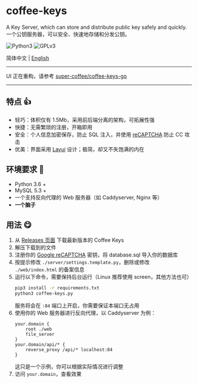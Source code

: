 # coffee-keys
A Key Server, which can store and distribute public key safely and quickly.  
一个公钥服务器，可以安全、快速地存储和分发公钥。

![Python3](https://img.shields.io/badge/Python-3-python?color=3776AB&&logo=python) ![GPLv3](https://img.shields.io/github/license/super-coffee/coffee-keys)

简体中文 | [English](/README_en.md)

---

UI 正在重构，请参考 [super-coffee/coffee-keys-go](https://github.com/super-coffee/coffee-keys-go)

---
## 特点 👍
- 轻巧：体积仅有 1.5Mb，采用前后端分离的架构，可拓展性强
- 快捷：无需繁琐的注册，开箱即用
- 安全：个人信息加密保存，防止 SQL 注入，并使用 [reCAPTCHA](https://www.google.com/recaptcha) 防止 CC 攻击
- 优美：界面采用 [Layui](https://www.layui.com/) 设计；极简，却又不失饱满的内在

## 环境要求 🌵
- Python 3.6 +
- MySQL 5.3 +
- 一个支持反向代理的 Web 服务器（如 Caddyserver, Nginx 等）
- **一个脑子**

## 用法  😋
1. 从 [Releases 页面](https://github.com/super-coffee/coffee-keys/releases) 下载最新版本的 Coffee Keys
2. 解压下载到的文件
3. 注册你的 [Google reCAPTCHA](https://www.google.com/recaptcha/admin) 密钥，将 database.sql 导入你的数据库
4. 按提示修改 `./server/settings.template.py`，删除或修改 `./web/index.html` 的备案信息
5. 运行以下命令，需要保持后台运行（Linux 推荐使用 screen，其他方法也可）
    ``` bash
    pip3 install -r requirements.txt
    python3 coffee-keys.py
    ```
    服务将会在 `:84` 端口上开启，你需要保证本端口无占用
6. 使用你的 Web 服务器进行反向代理，以 Caddyserver 为例：
    ``` caddyfile
    your.domain {
        root ./web
        file_server
    }
    your.domain/api/* {
        reverse_proxy /api/* localhost:84
    }
    ```
    这只是一个示例，你可以根据实际情况进行调整
7. 访问 `your.domain`，查看效果


